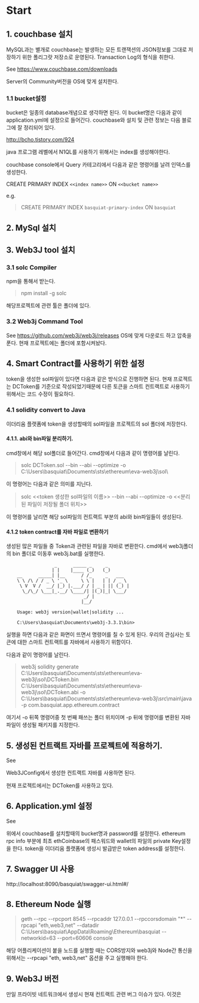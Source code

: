 # Start

## 1. couchbase 설치
	
MySQL과는 별개로  couchbase는 발생하는 모든 트랜잭션의 JSON정보를 그대로 저장하기 위한 폴리그랏 저장소로 운영된다.
Transaction Log의 형식을 취한다.
		
See https://www.couchbase.com/downloads

Server의 Community버전을 OS에 맞게 설치한다.

### 1.1 bucket설정
bucket은 일종의 database개념으로 생각하면 된다. 
이 bucket명은 다음과 같이 application.yml에 설정으로 들어간다.
couchbase와 설치 및 관련 정보는 다음 블로그에 잘 정리되어 있다.

http://bcho.tistory.com/924

java 프로그램 레벨에서 N1QL를 사용하기 위해서는 index를 생성해야한다.

couchbase console에서 Query 카테고리에서 다음과 같은 명령어를 날려 인덱스를 생성한다.

CREATE PRIMARY INDEX `<<index name>>` ON `<<bucket name>>`

e.g.

> CREATE PRIMARY INDEX `basquiat-primary-index` ON `basquiat`
    
## 2. MySql 설치

	
## 3. Web3J tool 설치

###	3.1 solc Compiler
npm을 통해서 받는다.
	 
>npm install -g solc
	  
해당프로젝트에 관련 툴은   폴더에 있다.
	  
	  
### 3.2 Web3j Command Tool
See  https://github.com/web3j/web3j/releases
OS에 맞게 다운로드 하고 압축을 푼다.
현재 프로젝트에는   폴더에 포함시켜놨다.	
	  
## 4. Smart Contract를 사용하기 위한 설정
token을 생성한 sol파일이 있다면 다음과 같은 방식으로 진행하면 된다.
현재 프로젝트는 DCToken를 기준으로 작성되었기때문에 다른 토큰을 스마트 컨트랙트로 사용하기 위해서는 코드 수정이 필요하다.
 
### 4.1 solidity convert to Java
이더리움 플랫폼에 token을 생성할때의 sol파일을 프로젝트의 sol 폴더에 저장한다.

#### 4.1.1. abi와 bin파일 분리하기.
cmd창에서 해당 sol폴더로 들어간다.
cmd창에서 다음과 같이 명령어를 날린다.
   	  
> solc DCToken.sol --bin --abi --optimize -o C:\Users\basquiat\Documents\sts\ethereum\eva-web3j\sol\

이 명령어는 다음과 같은 의미를 지닌다.

> solc <<token 생성한 sol파일의 이름>> --bin --abi --optimize -o <<분리된 파일이 저장될 폴더 위치>>
   	  
이 명령어를 날리면 해당 sol파일의 컨트랙트 부분의 abi와 bin파일들이 생성된다.
   	  
#### 4.1.2 token contract를 자바 파일로 변환하기
생성된 많은 파일들 중 Token과 관련된 파일을 자바로 변환한다.
cmd에서 web3j폴더의 bin 폴더로 이동후 web3j.bat를 실행한다. 
   	  	

		              _      _____ _     _
		             | |    |____ (_)   (_)
		__      _____| |__      / /_     _   ___
		\ \ /\ / / _ \ '_ \     \ \ |   | | / _ \
		 \ V  V /  __/ |_) |.___/ / | _ | || (_) |
		  \_/\_/ \___|_.__/ \____/| |(_)|_| \___/
		                         _/ |
		                        |__/
		
		Usage: web3j version|wallet|solidity ...
		
		C:\Users\basquiat\Documents\web3j-3.3.1\bin>

실행을 하면 다음과 같은 화면이 뜨면서 명령어를 칠 수 있게 된다.
우리의 관심사는 토큰에 대한 스마트 컨트랙트를 자바에서 사용하기 위함이다.

다음과 같이 명령어를 날린다.

> web3j solidity generate C:\Users\basquiat\Documents\sts\ethereum\eva-web3j\sol\DCToken.bin C:\Users\basquiat\Documents\sts\ethereum\eva-web3j\sol\DCToken.abi -o C:\Users\basquiat\Documents\sts\ethereum\eva-web3j\src\main\java -p com.basquiat.app.ethereum.contract

여기서 -o 뒤쪽 명령어중 첫 번째 패쓰는 폴더 위치이며 -p 뒤에 명령어를 변환된 자바 파일이 생성될 패키지를 지정한다.


## 5. 생성된 컨트랙트 자바를 프로젝트에 적용하기.

See  
	
Web3JConfig에서 생성한 컨트랙트 자바를 사용하면 된다.

현재 프로젝트에서는 DCToken를 사용하고 있다.

## 6. Application.yml 설정

See  
 
  위에서 couchbase를 설치할때의 bucket명과 password를 설정한다.
  ethereum rpc info 부분에
  최초 ethCoinbase의 패스워드와 wallet의 파일의 private Key설정을 한다.
  token을 이더리움 플랫폼에 생성시 발급받은 token address를 설정한다.  
  
## 7. Swagger UI 사용

http://localhost:8090/basquiat/swagger-ui.html#/

## 8. Ethereum Node 실행

> geth --rpc --rpcport 8545 --rpcaddr 127.0.0.1 --rpccorsdomain "*" --rpcapi "eth,web3,net" --datadir C:\Users\basquiat\AppData\Roaming\Ethereum\basquiat --networkid=63 --port=60606 console

해당 어플리케이션이 붙을 노드를 실행할 때는 CORS방지와 web3j와 Node간 통신을 위해서는 --rpcapi "eth, web3,net" 옵션을 주고 실행해야 한다.

## 9. Web3J 버전
만일 프라이빗 네트워크에서 생성시 현재 컨트랙트 관련 버그 이슈가 있다.
이것은    	  
